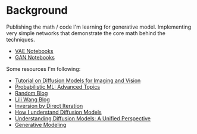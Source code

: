 # Background

Publishing the math / code I'm learning for generative model. Implementing very simple networks that demonstrate the core math behind the techniques. 

- [VAE Notebooks](./notebooks/variational_autoencoders/)
- [GAN Notebooks](./notebooks/generative_adversarial_networks/)

Some resources I'm following:

- [Tutorial on Diffusion Models for Imaging and Vision](https://arxiv.org/pdf/2403.18103)
- [Probabilistic ML: Advanced Topics](https://probml.github.io/pml-book/book2.html)
- [Random Blog](https://sander.ai/)
- [Lili Wang Blog](https://lilianweng.github.io/posts/2021-07-11-diffusion-models/)
- [Inversion by Direct Iteration](https://arxiv.org/abs/2303.11435)
- [How I understand Diffusion Models](https://www.youtube.com/watch?v=i2qSxMVeVLI)
- [Understanding Diffusion Models: A Unified Perspective](https://arxiv.org/abs/2208.11970)
- [Generative Modeling](https://vdeborto.github.io/project/generative_modeling/)
